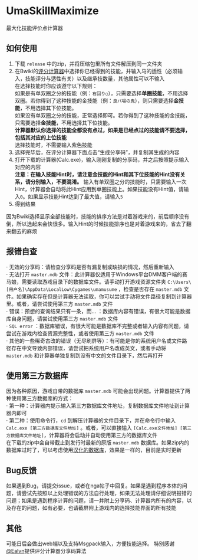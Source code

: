 # UmaSkillMaximize
最大化技能评价点计算器
## 如何使用
1. 下载 `release` 中的zip，并将压缩包里所有文件解压到同一文件夹  
2. 在Bwiki的[评分计算器](https://wiki.biligame.com/umamusume/%E8%AF%84%E5%88%86%E8%AE%A1%E7%AE%97%E5%99%A8)中选择你已经得到的技能，并输入马的适性（必须输入，技能评分与适性有关）以及继承技数量，其他属性可以不输入  
在选择技能时你应该遵守以下规则：  
如果是有单双圈之分的技能（例：`右回り○`），只需要选择**单圈技能**，不用选择双圈。若你得到了这种技能的金技能（例：`良バ場の鬼`），则只需要选择**金技能**，不用选择其下位技能。  
如果没有单双圈之分的技能，正常选择即可。若你得到了这种技能的金技能，只需要选择**金技能**，不用选择其下位技能。  
**计算器默认你选择的技能全都没有点过，如果是已经点过的技能请不要选择，包括其对应的上位技能**  
选择技能时，不需要输入紫色技能
3. 选择完毕后，在评分计算器下面点击“生成分享码”，并复制其生成的内容  
4. 打开下载的计算器(Calc.exe)，输入刚刚复制的分享码，并之后按照提示输入对应的内容  
**注意：在输入技能Hint时，请注意金技能的Hint和其下位技能的Hint没有关系，请分别输入，不要混淆。** 输入有单双圈之分的技能时，只需要输入一次Hint，计算器会自动将此Hint应用到单圈技能上。如果技能没有Hint值，请输入`0`。如果显示技能Hint达到了最大值，请输入`5`  
5. 得到结果  

因为Bwiki选择显示全部技能时，技能的排序方法是对着游戏来的，前后顺序没有倒，所以选起来会快很多。输入Hint的时候技能排序也是对着游戏来的，省去了翻来翻去的麻烦
## 报错自查  
· 无效的分享码：请检查分享码是否有漏复制或缺损的情况，然后重新输入  
· 无法打开 `master.mdb` 文件：此计算器仅适用于Windows平台DMM客户端的赛马娘，需要读取游戏目录下的数据库文件。请手动打开游戏资源文件夹 `C:\Users\[用户名]\AppData\LocalLow\Cygames\umamusume` ，检查是否存在 `master.mdb` 文件。如果确实存在但是计算器无法读取，你可以尝试手动将文件路径复制到计算器里。或者，请尝试使用第三方 `master.mdb` 文件  
· 错误：预想的查询结果只有一条，而... ：数据库内容有错误，有很大可能是数据库自身问题，请尝试使用第三方 `master.mdb` 文件  
· `SQL error` ：数据库错误，有很大可能是数据库不完整或者输入内容有问题，请尝试在游戏内检查资源完整性，或者使用第三方 `master.mdb` 文件  
· 其他的一些稀奇古改的错误（无尽刷屏等）：有可能是你的系统用户名或文件路径存在中文导致内部错误，请尝试把系统用户名改成英文，或者手动将 `master.mdb` 和计算器单独复制到没有中文的文件目录下，然后再打开
## 使用第三方数据库
因为各种原因，游戏自带的数据库 `master.mdb` 可能会出现问题。计算器提供了两种使用第三方数据库的方式：  
· 第一种：计算器内提示输入第三方数据库文件地址，复制数据库文件地址到计算器内即可  
· 第二种：使用命令行，`cd` 到解压计算器的文件目录下，并在命令行中输入 `Calc.exe [第三方数据库文件地址]` 。或者，可以直接输入 `[Calc.exe文件地址] [第三方数据库文件地址]`，计算器将会启动并自动使用第三方的数据库文件  
在下载的zip中会自带截止到发行时最新的原版 `master.mdb` 数据库。如果zip内的数据库过时了，可以考虑使用[汉化的数据库](https://ngabbs.com/read.php?tid=30170552)，效果是一样的，目前是实时更新
## Bug反馈  
如果遇到Bug，请提交issue，或者在nga帖子中回复。如果是遇到程序本体的问题，请尝试先按照以上处理错误的方法自行处理，如果无法处理请仔细说明报错的问题；如果是遇到程序计算的问题，请一并附上分享码、计算器内所有的内容，以及存在的问题，如有必要，也请截屏附上游戏内的选择技能界面的所有技能   
## 其他
可能日后会做出web端以及支持Msgpack输入，方便技能选择。
特别感谢[@Ealvn](https://space.bilibili.com/5418144/)提供评分计算器分享码算法
